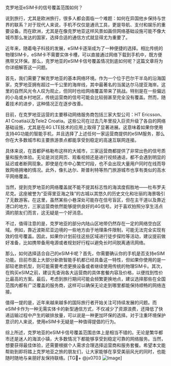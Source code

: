 克罗地亚eSIM卡的信号覆盖范围如何？

说到旅行，尤其是欧洲旅行，很多人都会面临一个难题：如何在异国他乡保持与世界的联系？对于现代人来说，手机不仅仅是通讯工具，更是导航、支付和娱乐的重要设备。而在欧洲，尤其是在像克罗地亚这样风景如画但网络基础设施可能不像大城市那么发达的国家，选择合适的通信方式就显得尤为重要了。

近年来，随着电子科技的发展，eSIM卡逐渐成为了一种便捷的选择。相比传统的物理SIM卡，eSIM卡不需要实体卡槽，可以直接通过网络下载到手机中，既方便携带又环保。那么，克罗地亚的eSIM卡信号覆盖情况到底如何呢？这篇文章将为你详细解答这一问题。

首先，我们需要了解克罗地亚的基本网络环境。作为一个位于巴尔干半岛的沿海国家，克罗地亚拥有超过一千公里的海岸线，其中最著名的当属达尔马提亚海岸。这里的自然风光令人叹为观止，但同时也给网络覆盖带来了挑战。特别是在一些偏远的小岛或乡村地区，传统运营商的信号可能会比较弱甚至完全没有覆盖。然而，随着技术的进步，这种情况正在逐步改善。

目前，在克罗地亚运营的主要移动网络服务商包括三家大型公司：HT Ericsson、A1 Croatia以及Tele2 Croatia。这些公司在过去几年里投入巨资升级了各自的网络基础设施，尤其是在4G LTE技术的应用上取得了显著进展。这意味着如果你使用支持4G功能的智能手机，并且选择了上述任何一家运营商提供的eSIM服务，那么你在大多数城市和主要旅游景点都能享受到稳定的高速互联网连接。

具体来说，在首都萨格勒布这样的大城市，三家运营商都提供了非常出色的信号质量和服务体验。无论是浏览网页、观看视频还是进行视频通话，都不会遇到明显的延迟或者断网现象。即使是在市中心繁忙时段，也不会出现大量用户同时在线而导致网络拥堵的情况。此外，像扎达尔、斯普利特等热门旅游城市也享有类似的高水平网络覆盖。

当然，提到克罗地亚的网络覆盖就不能不提其标志性的海滨度假胜地——杜布罗夫尼克。这座被誉为“亚得里亚海之珠”的古城以其悠久的历史文化和壮丽的海景吸引了无数游客。在这里，虽然某些小巷深处可能存在信号盲区，但在主干道以及靠近港口的地方，三家运营商依然能够提供良好的4G信号。对于喜欢拍照分享生活点滴的朋友们而言，这无疑是一个好消息。

不过，值得注意的是，克罗地亚的部分内陆山区地带仍然存在一定的网络空白区域。例如，靠近波斯尼亚边境的一些地方由于地理条件限制，可能无法完全实现有效的信号覆盖。因此，如果你计划前往这些区域进行徒步探险等活动，建议提前做好准备，比如携带备用电源或者规划好行程以避免长时间脱离通讯网络。

那么，如何选择适合自己的eSIM卡呢？首先，你需要确认你的手机是否支持eSIM功能。目前市面上大部分新款智能手机都已经具备这一特性，但如果你使用的是一部较老款机型，则可能需要考虑更换设备或者继续使用传统的物理SIM卡。其次，在购买eSIM之前，建议先查询各大运营商的具体套餐内容及价格，以便找到性价比最高的方案。最后，考虑到旅行期间可能会频繁更换地点，建议选择那些在全国范围内都有广泛覆盖的服务商，这样可以确保无论走到哪里都能保持顺畅的网络连接。

值得一提的是，近年来越来越多的国际旅行者开始关注可持续发展的问题。而eSIM卡作为一种无需实体卡的新型通信方式，不仅减少了资源浪费，还降低了快递运输过程中产生的碳排放量，可以说是一种更加环保的选择。对于注重环境保护意识的人来说，使用eSIM卡无疑是一种值得提倡的行为。

综上所述，克罗地亚的eSIM卡信号覆盖范围总体上是相当不错的。无论是繁华都市还是迷人的海滨小镇，大多数情况下都能够享受到稳定可靠的网络服务。当然，想要获得最佳体验，还需要根据个人需求合理选择运营商和服务套餐。希望本文能帮助到即将踏上克罗地亚之旅的朋友们，让大家能够在享受美丽风光的同时，也能随时随地与亲朋好友保持联络。[TG💪+ @jx0703 ![Image](https://github.com/user-attachments/assets/dbca1d08-cadb-493c-b0ec-ad6f7a83f270)]